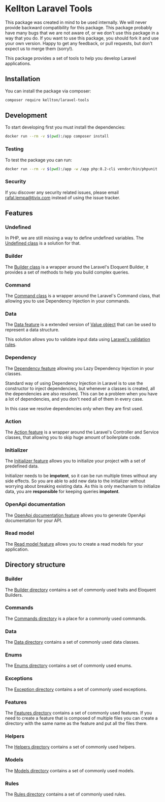 # Kellton Laravel Tools

This package was created in mind to be used internally.
We will never provide backward compatibility for this package.
This package probably have many bugs that we are not aware of, or we don't use this package in a way that you do.
If you want to use this package, you should fork it and use your own version.
Happy to get any feedback, or pull requests, but don't expect us to merge them (sorry!).

This package provides a set of tools to help you develop Laravel applications.

## Installation

You can install the package via composer:

```bash
composer require kellton/laravel-tools
```

## Development

To start developing first you must install the dependencies:

```bash
docker run --rm -v $(pwd):/app composer install
```

### Testing

To test the package you can run:

```bash
docker run --rm -v $(pwd):/app -w /app php:8.2-cli vendor/bin/phpunit
```

### Security

If you discover any security related issues, please email rafal.lempa@tivix.com instead of using the issue tracker.

## Features

### Undefined

In PHP, we are still missing a way to define undefined variables. The [Undefined class](src/Undefined.php) is a
solution for that.

### Builder

The [Builder class](src/Builders/Builder.php) is a wrapper around the Laravel's Eloquent Builder, it provides a set of
methods to help you build complex queries.

### Command

The [Command class](src/Commands/Command.php) is a wrapper around the Laravel's Command class, that allowing you to use
Dependency Injection in your commands.

### Data

The [Data feature](src/Features/Data) is a extended version
of [Value object](https://en.wikipedia.org/wiki/Value_object) that can be used to represent a data structure.

This solution allows you to validate input data
using [Laravel's validation rules](https://laravel.com/docs/8.x/validation#available-validation-rules).

### Dependency

The [Dependency feature](src/Features/Dependency) allowing you Lazy Dependency Injection in your classes.

Standard way of using Dependency Injection in Laravel is to use the constructor to inject dependencies, but whenever a
classes is created, all the dependencies are also resolved. This can be a problem when you have a lot of dependencies,
and you don't need all of them in every case.

In this case we resolve dependencies only when they are first used.

### Action

The [Action feature](src/Features/Action) is a wrapper around the Laravel's Controller and Service classes, that
allowing you to skip huge amount of boilerplate code.

### Initializer

The [Initializer feature](src/Features/Initializer) allows you to initialize your project with a set of predefined data.

Initializer needs to be **impotent**, so it can be run multiple times without any side effects.
So you are able to add new data to the initializer without worrying about breaking existing data.
As this is only mechanism to initialize data, you are **responsible** for keeping queries **impotent**.

### OpenApi documentation

The [OpenApi documentation feature](src/Features/OpenApi) allows you to generate OpenApi documentation for your API.

### Read model

The [Read model feature](src/Features/ReadModel) allows you to create a read models for your application.

## Directory structure

### Builder

The [Builder directory](src/Builders) contains a set of commonly used traits and Eloquent Builders.

### Commands

The [Commands directory](src/Commands) is a place for a commonly used commands.

### Data

The [Data directory](src/Data) contains a set of commonly used data classes.

### Enums

The [Enums directory](src/Enums) contains a set of commonly used enums.

### Exceptions

The [Exception directory](src/Exceptions) contains a set of commonly used exceptions.

### Features

The [Features directory](src/Features) contains a set of commonly used features. If you need to create a feature that is
composed of multiple files you can create a directory with the same name as the feature and put all the files there.

### Helpers

The [Helpers directory](src/Helpers) contains a set of commonly used helpers.

### Models

The [Models directory](src/Models) contains a set of commonly used models.

### Rules

The [Rules directory](src/Rules) contains a set of commonly used rules.
